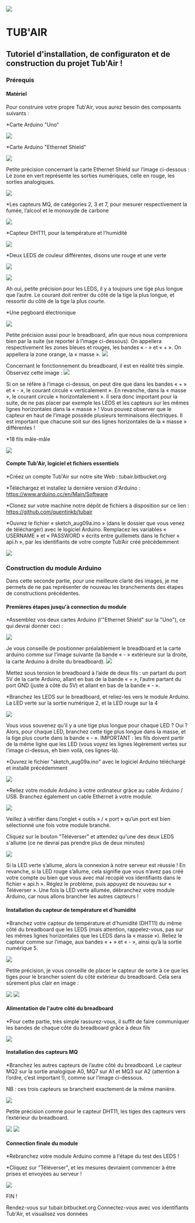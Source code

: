 ![](http://nsa38.casimages.com/img/2016/12/09/161209110930948111.jpg)

# TUB'AIR
## Tutoriel d'installation, de configuraton et de construction du projet Tub'Air !




### Prérequis


#### Matériel

Pour construire votre propre Tub'Air, vous aurez besoin des composants suivants :

*Carte Arduino "Uno"

![](http://nsa37.casimages.com/img/2016/11/22/161122104322408995.jpg)

*Carte Arduino "Ethernet Shield"

![](http://nsa38.casimages.com/img/2016/11/22/16112210441874942.jpg)

Petite précision concernant la carte Ethernet Shield sur l’image ci-dessous : Le zone en vert représente les sorties numériques, celle en rouge, les sorties analogiques.

![](http://nsa37.casimages.com/img/2016/12/09/mini_161209114051630413.jpg)

*Les capteurs MQ, de catégories 2, 3 et 7, pour mesurer respectivement la fumée, l’alcool et le monoxyde de carbone

![](http://nsa37.casimages.com/img/2016/11/22/161122104559607718.jpg)

*Capteur DHT11, pour la température et l'humidité

![](http://nsa37.casimages.com/img/2016/11/22/161122104701625131.jpg)

*Deux LEDS de couleur différentes, disons une rouge et une verte

![](http://nsa38.casimages.com/img/2016/11/22/161122104728925534.png)

![](http://nsa38.casimages.com/img/2016/11/22/161122104753354765.png)

Ah oui, petite précision pour les LEDS, il y a toujours une tige plus longue que l’autre. Le courant doit rentrer du côté de la tige la plus longue, et ressortir du côté de la tige la plus courte.

*Une pegboard électronique

![](http://nsa38.casimages.com/img/2016/11/22/161122104815425934.png)

Petite précision aussi pour le breadboard, afin que nous nous comprenions bien par la suite (se reporter à l’image ci-dessous). On appellera respectivement les zones bleues et rouges, les bandes « - » et « + ». On appellera la zone orange, la « masse ».
![](http://nsa38.casimages.com/img/2016/12/09/161209111312720688.png)

Concernant le fonctionnement du breadboard, il est en réalité très simple. Observez cette image :
![](http://nsa38.casimages.com/img/2016/12/09/161209111400214979.png)

Si on se réfère à l’image ci-dessus, on peut dire que dans les bandes « + » et « - », le courant circule « verticalement ». En revanche, dans la « masse », le courant circule « horizontalement ». Il sera donc important pour la suite, de ne pas placer par exemple les LEDS et les capteurs sur les mêmes lignes horizontales dans la « masse » !
Vous pouvez observer que le capteur en haut de l’image possède plusieurs terminaisons électriques. Il est important que chacune soit sur des lignes horizontales de la « masse » différentes !


*18 fils mâle-mâle

![](http://nsa37.casimages.com/img/2016/11/22/161122105844916536.jpg)



#### Compte Tub'Air, logiciel et fichiers essentiels
 
*Créez un compte Tub'Air sur notre site Web : tubair.bitbucket.org

*Téléchargez et installez la dernière version d'Arduino : https://www.arduino.cc/en/Main/Software

*Clonez sur votre machine notre dépôt de fichiers à disposition sur ce lien : https://github.com/quentinkb/tubair

*Ouvrez le fichier « sketch_aug09a.ino » (dans le dossier que vous venez de télécharger) avec le logiciel Arduino. Remplacez les variables « USERNAME » et « PASSWORD » écrits entre guillemets dans le fichier « api.h », par les identifiants de votre compte Tub’Air créé précédemment

![](http://nsa38.casimages.com/img/2016/08/17/160817104452784409.png)




### Construction du module Arduino

Dans cette seconde partie, pour une meilleure clarté des images, je me permets de ne pas représenter de nouveau les branchements des étapes de constructions précédentes.

#### Premières étapes jusqu'à connection du module

*Assemblez vos deux cartes Arduino (l'"Ethernet Shield" sur la "Uno"), ce qui devrai donner ceci :

![](http://nsa38.casimages.com/img/2016/08/17/mini_160817114924506168.jpg)

Je vous conseille de positionner préalablement le breadboard et la carte arduino comme sur l’image suivante (la bande « - » extérieure sur la droite, la carte Arduino à droite du breadboard).
![](http://nsa37.casimages.com/img/2016/12/09/161209111702953539.png)

Mettez sous tension le breadboard à l’aide de deux fils : un partant du port 5V de la carte Arduino, allant en bas de la bande « + », l’autre partant du port GND (juste à côté du 5V) et allant en bas de la bande « - ».

*Branchez les LEDS sur le breadboard, et reliez-les vers le module Arduino. La LED verte sur la sortie numérique 2, et la LED rouge sur la 4

![](http://nsa38.casimages.com/img/2016/11/22/161122111907378510.png)

Vous vous souvenez qu’il y a une tige plus longue pour chaque LED ? Oui ? Alors, pour chaque LED, branchez cette tige plus longue dans la masse, et la tige plus courte dans la bande « - ».
IMPORTANT : les fils doivent partir de la même ligne que les LED (vous voyez les lignes légèrement vertes sur l’image ci-dessus, eh bien voilà, ces lignes-là).

*Ouvrez le fichier "sketch_aug09a.ino" avec le logiciel Arduino téléchargé et installé précédemment

![](http://nsa38.casimages.com/img/2016/08/17/160817121848377371.png)

*Reliez votre module Arduino à votre ordinateur grâce au cable Arduino / USB.
Branchez également un cable Ethernet à votre module.

![](http://nsa38.casimages.com/img/2016/08/30/mini_160830030623301908.jpg)

Veillez à vérifier dans l’onglet « outils » / « port » qu’un port est bien sélectionné une fois votre module branché.

Cliquez sur le bouton "Téléverser" et attendez qu'une des deux LEDS s'allume (ce ne devrai pas prendre plus de deux minutes)

![](http://nsa37.casimages.com/img/2016/08/17/160817122152909792.png)

Si la LED verte s’allume, alors la connexion à notre serveur est réussie ! En revanche, si la LED rouge s’allume, cela signifie que vous n’avez pas créé votre compte ou bien que vous avec mal recopié vos identifiants dans le fichier « api.h ». Réglez le problème, puis appuyez de nouveau sur « Téléverser ». Une fois la LED verte allumée, débranchez votre module Arduino, car nous allons brancher les autres capteurs !



#### Installation du capteur de température et d'humidité

*Branchez votre capteur de température et d’humidité (DHT11) du même côté du breadboard que les LEDS (mais attention, rappelez-vous, pas sur les mêmes lignes horizontales que les LEDS dans la « masse »). Reliez le capteur comme sur l’image, aux bandes « + » et « - », ainsi qu’à la sortie numérique 5.

![](http://nsa37.casimages.com/img/2016/11/22/161122112536707832.png)

Petite précision, je vous conseille de placer le capteur de sorte à ce que les tiges pour le brancher soient du côté extérieur du breadboard. Cela sera sûrement plus clair en image :

![](http://nsa38.casimages.com/img/2016/12/09/161209112146565507.jpg)
![](http://nsa38.casimages.com/img/2016/12/09/161209112212831119.jpg)

#### Alimentation de l'autre côté du breadboard

*Pour cette partie, très simple rassurez-vous, il suffit de faire communiquer les bandes de chaque côté du breadboard grâce à deux fils

![](http://nsa38.casimages.com/img/2016/12/09/161209112330313386.jpg)

#### Installation des capteurs MQ

*Branchez les autres capteurs de l’autre côté du breadboard. Le capteur MQ2 sur la sortie analogique A0, MQ7 sur A1 et MQ3 sur A2 (attention à l’ordre, c’est important !), comme sur l’image ci-dessous.

NB : ces trois capteurs se branchent exactement de la même manière.

![](http://nsa38.casimages.com/img/2016/12/09/161209112503630404.png)

Petite précision comme pour le capteur DHT11, les tiges des capteurs vers l’extérieur du breadboard.

![](http://nsa37.casimages.com/img/2016/12/09/161209112538390998.jpg)
![](http://nsa38.casimages.com/img/2016/12/09/161209112609236568.jpg)

#### Connection finale du module

*Rebranchez votre module Arduino comme à l'étape du test des LEDS !

*Cliquez sur "Téléverser", et les mesures devraient commencer à être prises et envoyées au serveur !

![](http://nsa38.casimages.com/img/2016/08/30/mini_160830030623301908.jpg)

FIN !

Rendez-vous sur tubair.bitbucket.org
Connectez-vous avec vos identifiants Tub'Air, et visualisez vos données
